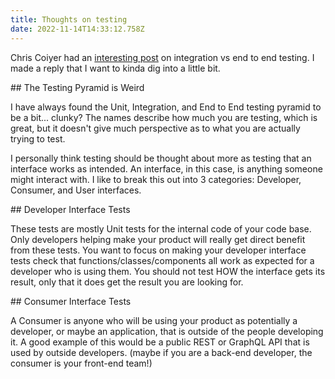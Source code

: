```yaml
---
title: Thoughts on testing
date: 2022-11-14T14:33:12.758Z
---
```

C﻿hris Coiyer had an [interesting post](https://chriscoyier.net/2022/11/11/the-difference-between-integration-testing-and-end-to-end-testing/) on integration vs end to end testing. I made a reply that I want to kinda dig into a little bit.

#﻿# The Testing Pyramid is Weird

I﻿ have always found the Unit, Integration, and End to End testing pyramid to be a bit... clunky? The names describe how much you are testing, which is great, but it doesn't give much perspective as to what you are actually trying to test.

I﻿ personally think testing should be thought about more as testing that an interface works as intended. An interface, in this case, is anything someone might interact with. I like to break this out into 3 categories: Developer, Consumer, and User interfaces.

#﻿# Developer Interface Tests

T﻿hese tests are mostly Unit tests for the internal code of your code base. Only developers helping make your product will really get direct benefit from these tests. You want to focus on making your developer interface tests check that functions/classes/components all work as expected for a developer who is using them. You should not test HOW the interface gets its result, only that it does get the result you are looking for.

#﻿# Consumer Interface Tests

﻿A Consumer is anyone who will be using your product as potentially a developer, or maybe an application, that is outside of the people developing it. A good example of this would be a public REST or GraphQL API that is used by outside developers. (maybe if you are a back-end developer, the consumer is your front-end team!) 